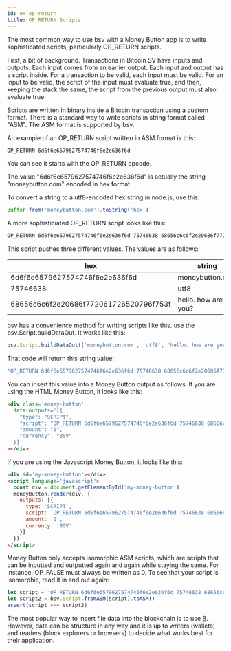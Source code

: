 ```yaml
---
id: ex-op-return
title: OP_RETURN Scripts
---
```


The most common way to use bsv with a Money Button app is to write sophisticated scripts, particularly OP_RETURN scripts.

First, a bit of background. Transactions in Bitcoin SV have inputs and outputs. Each input comes from an earlier output. Each input and output has a script inside. For a transaction to be valid, each input must be valid. For an input to be valid, the script of the input must evaluate true, and then, keeping the stack the same, the script from the previous output must also evaluate true.

Scripts are written in binary inside a Bitcoin transaction using a custom format. There is a standard way to write scripts in string format called "ASM". The ASM format is supported by bsv.

An example of an OP_RETURN script written in ASM format is this:
```sh
OP_RETURN 6d6f6e6579627574746f6e2e636f6d
```

You can see it starts with the OP_RETURN opcode.

The value "6d6f6e6579627574746f6e2e636f6d" is actually the string "moneybutton.com" encoded in hex format.

To convert a string to a utf8-encoded hex string in node.js, use this:
```javascript
Buffer.from('moneybutton.com').toString('hex')
```

A more sophisticiated OP_RETURN script looks like this:
```sh
OP_RETURN 6d6f6e6579627574746f6e2e636f6d 75746638 68656c6c6f2e20686f772061726520796f753f
```

This script pushes three different values. The values are as follows:

| hex                                    | string              |
|----------------------------------------|---------------------|
| 6d6f6e6579627574746f6e2e636f6d         | moneybutton.com     |
| 75746638                               | utf8                |
| 68656c6c6f2e20686f772061726520796f753f | hello. how are you? |

bsv has a convenience method for writing scripts like this. use the bsv.Script.buildDataOut. It works like this:

```javascript
bsv.Script.buildDataOut(['moneybutton.com', 'utf8', 'hello. how are you?']).toASM()
```

That code will return this string value:
```javascript
'OP_RETURN 6d6f6e6579627574746f6e2e636f6d 75746638 68656c6c6f2e20686f772061726520796f753f'
```

You can insert this value into a Money Button output as follows. If you are using the HTML Money Button, it looks like this:
```html
<div class='money-button'
  data-outputs='[{
    "type": "SCRIPT",
    "script": "OP_RETURN 6d6f6e6579627574746f6e2e636f6d 75746638 68656c6c6f2e20686f772061726520796f753f",
    "amount": "0",
    "currency": "BSV"
  }]'
></div>
```

If you are using the Javascript Money Button, it looks like this:
```html
<div id='my-money-button'></div>
<script language='javascript'>
  const div = document.getElementById('my-money-button')
  moneyButton.render(div, {
    outputs: [{
      type: 'SCRIPT',
      script: 'OP_RETURN 6d6f6e6579627574746f6e2e636f6d 75746638 68656c6c6f2e20686f772061726520796f753f',
      amount: '0',
      currency: 'BSV'
    }]
  })
</script>
```

Money Button only accepts isomorphic ASM scripts, which are scripts that can be inputted and outputted again and again while staying the same. For instance, OP_FALSE must always be written as 0. To see that your script is isomorphic, read it in and out again:

```javascript
let script = 'OP_RETURN 6d6f6e6579627574746f6e2e636f6d 75746638 68656c6c6f2e20686f772061726520796f753f'
let script2 = bsv.Script.fromASM(script).toASM()
assert(script === script2)
```

The most popular way to insert file data into the blockchain is to use [B](https://github.com/unwriter/B). However, data can be structure in any way and it is up to writers (wallets) and readers (block explorers or browsers) to decide what works best for their application.
